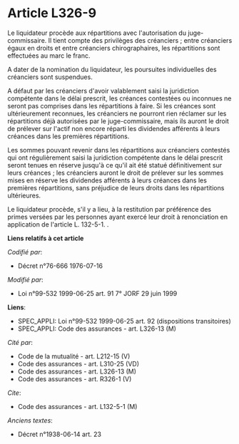 # Article L326-9

Le liquidateur procède aux répartitions avec l'autorisation du juge-commissaire. Il tient compte des privilèges des
créanciers ; entre créanciers égaux en droits et entre créanciers chirographaires, les répartitions sont effectuées au marc
le franc.

A dater de la nomination du liquidateur, les poursuites individuelles des créanciers sont suspendues.

A défaut par les créanciers d'avoir valablement saisi la juridiction compétente dans le délai prescrit, les créances
contestées ou inconnues ne seront pas comprises dans les répartitions à faire. Si les créances sont ultérieurement reconnues,
les créanciers ne pourront rien réclamer sur les répartitions déjà autorisées par le juge-commissaire, mais ils auront le
droit de prélever sur l'actif non encore réparti les dividendes afférents à leurs créances dans les premières répartitions.

Les sommes pouvant revenir dans les répartitions aux créanciers contestés qui ont régulièrement saisi la juridiction
compétente dans le délai prescrit seront tenues en réserve jusqu'à ce qu'il ait été statué définitivement sur leurs
créances ; les créanciers auront le droit de prélever sur les sommes mises en réserve les dividendes afférents à leurs
créances dans les premières répartitions, sans préjudice de leurs droits dans les répartitions ultérieures.

Le liquidateur procède, s'il y a lieu, à la restitution par préférence des primes versées par les personnes ayant exercé leur
droit à renonciation en application de l'article L. 132-5-1. .

**Liens relatifs à cet article**

_Codifié par_:

  - Décret n°76-666 1976-07-16

_Modifié par_:

  - Loi n°99-532 1999-06-25 art. 91 7° JORF 29 juin 1999

**Liens**:

  - SPEC_APPLI: Loi n°99-532 1999-06-25 art. 92 (dispositions transitoires)
  - SPEC_APPLI: Code des assurances - art. L326-13 (M)

_Cité par_:

  - Code de la mutualité - art. L212-15 (V)
  - Code des assurances - art. L310-25 (VD)
  - Code des assurances - art. L326-13 (M)
  - Code des assurances - art. R326-1 (V)

_Cite_:

  - Code des assurances - art. L132-5-1 (M)

_Anciens textes_:

  - Décret n°1938-06-14 art. 23
